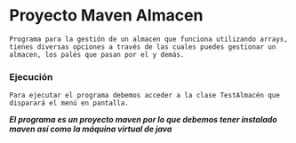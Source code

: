# Proyecto Maven Almacen
    Programa para la gestión de un almacen que funciona utilizando arrays, tienes diversas opciones a través de las cuales puedes gestionar un almacen, los palés que pasan por el y demás.
    
### Ejecución
    Para ejecutar el programa debemos acceder a la clase TestAlmacén que disparará el menú en pantalla.
    
_**El programa es un proyecto maven por lo que debemos tener instalado maven así como la máquina virtual de java**_

